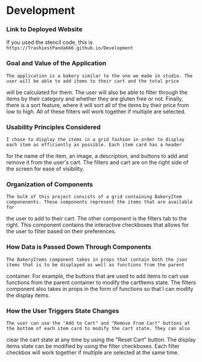 # Development

### Link to Deployed Website

If you used the stencil code, this is `https://TrashiestPanda666.github.io/Development`

### Goal and Value of the Application
    The application is a bakery similar to the one we made in studio. The user will be able to add items to their cart and the total price
will be calculated for them. The user will also be able to filter through the items by their category and whether they are gluten free or not.
Finally, there is a sort feature, where it will sort all of the items by their price from low to high. All of these filters will work together 
if multiple are selected.

### Usability Principles Considered
    I chose to display the items in a grid fashion in order to display each item as efficiently as possible. Each item card has a header
for the name of the item, an image, a description, and buttons to add and remove it from the user's cart. The filters and cart are on the right
side of the screen for ease of visibility.

### Organization of Components
    The bulk of this project consists of a grid containing BakeryItem componenents. These components represent the items that are available for
the user to add to their cart. The other component is the filters tab to the right. This component contains the interactive checkboxes that
allows for the user to filter based on their preferences. 

### How Data is Passed Down Through Components
    The BakeryItems component takes in props that contain both the json items that is to be displayed as well as functions from the parent 
container. For example, the buttons that are used to add items to cart use functions from the parent container to modify the cartItems state.
The filters component also takes in props in the form of functions so that I can modify the display items.

### How the User Triggers State Changes
    The user can use the "Add to Cart" and "Remove From Cart" buttons at the bottom of each item card to modify the cart state. They can also
clear the cart state at any time by using the "Reset Cart" button. The display items state can be modified by using the filter checkboxes. Each
filter checkbox will work together if multiple are selected at the same time.
